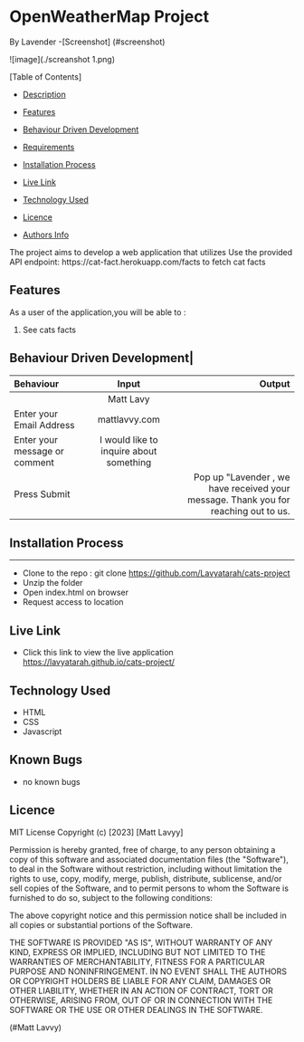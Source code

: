 # OpenWeatherMap Project
By Lavender
-[Screenshot] (#screenshot)

![image](./screanshot 1.png)

 [Table of Contents]
- [Description](#description)
 - [Features](#features)
 - [Behaviour Driven Development](#Behaviour-Driven-Development)

 - [Requirements](#requirements)
 - [Installation Process](#installation-Process)
 - [Live Link](#Live-Link)
  - [Technology  Used](#technology-Used)
 - [Licence](#licence)
 - [Authors Info](#Authors-Info)

  <p>The project aims to develop a web application that utilizes Use the provided API endpoint: https://cat-fact.herokuapp.com/facts to fetch cat facts</p>

## Features
As a user of the application,you will be able to :
1. See cats facts


## Behaviour Driven Development|
| Behaviour      | Input        | Output       |
| :------------- | :----------: | -----------: |
|   |   Matt Lavy |     |
| Enter your Email Address  | mattlavvy.com |   |
| Enter your message or comment   |  I would like to inquire about something     |     |
| Press Submit|     |Pop up "Lavender , we have received your message. Thank you for reaching out to us.|

 ## Installation Process
 ****
* Clone to the repo : git clone https://github.com/Lavyatarah/cats-project
* Unzip the folder
* Open index.html on browser
* Request access to location


## Live Link
- Click this link to view the live application  https://lavyatarah.github.io/cats-project/


## Technology  Used
* HTML 
* CSS 
* Javascript



## Known Bugs
* no known bugs


## Licence
MIT License
Copyright (c) [2023] [Matt Lavyy]
<p>Permission is hereby granted, free of charge, to any person obtaining a copy
of this software and associated documentation files (the "Software"), to deal
in the Software without restriction, including without limitation the rights
to use, copy, modify, merge, publish, distribute, sublicense, and/or sell
copies of the Software, and to permit persons to whom the Software is
furnished to do so, subject to the following conditions:</p>
<p>The above copyright notice and this permission notice shall be included in all
copies or substantial portions of the Software.</p>
<p>THE SOFTWARE IS PROVIDED "AS IS", WITHOUT WARRANTY OF ANY KIND, EXPRESS OR
IMPLIED, INCLUDING BUT NOT LIMITED TO THE WARRANTIES OF MERCHANTABILITY,
FITNESS FOR A PARTICULAR PURPOSE AND NONINFRINGEMENT. IN NO EVENT SHALL THE
AUTHORS OR COPYRIGHT HOLDERS BE LIABLE FOR ANY CLAIM, DAMAGES OR OTHER
LIABILITY, WHETHER IN AN ACTION OF CONTRACT, TORT OR OTHERWISE, ARISING FROM,
OUT OF OR IN CONNECTION WITH THE SOFTWARE OR THE USE OR OTHER DEALINGS IN THE
SOFTWARE. </p>
(#Matt Lavvy)


